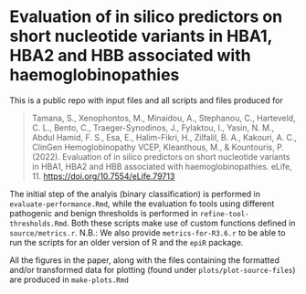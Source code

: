 # Evaluation of in silico predictors on short nucleotide variants in HBA1, HBA2 and HBB associated with haemoglobinopathies

This is a public repo with input files and all scripts and files produced for 

>Tamana, S., Xenophontos, M., Minaidou, A., Stephanou, C., Harteveld, C. L., Bento, C., Traeger-Synodinos, J., Fylaktou, I., Yasin, N. M., Abdul Hamid, F. S., Esa, E., Halim-Fikri, H., Zilfalil, B. A., Kakouri, A. C., ClinGen Hemoglobinopathy VCEP, Kleanthous, M., & Kountouris, P. (2022). Evaluation of in silico predictors on short nucleotide variants in HBA1, HBA2 and HBB associated with haemoglobinopathies. eLife, 11. https://doi.org/10.7554/eLife.79713

The initial step of the analyis (binary classification) is performed in `evaluate-performance.Rmd`, while the evaluation fo tools using different pathogenic and benign thresholds is performed in `refine-tool-thresholds.Rmd`. Both these scripts make use of custom functions defined in `source/metrics.r`. N.B.: We also provide `metrics-for-R3.6.r` to be able to run the scripts for an older version of R and the `epiR` package.

All the figures in the paper, along with the files containing the formatted and/or transformed data for plotting (found under `plots/plot-source-files`) are produced in `make-plots.Rmd`
